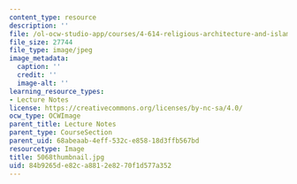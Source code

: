 ```yaml
---
content_type: resource
description: ''
file: /ol-ocw-studio-app/courses/4-614-religious-architecture-and-islamic-cultures-fall-2002/84b9265de82ca8812e8270f1d577a352_5068thumbnail.jpg
file_size: 27744
file_type: image/jpeg
image_metadata:
  caption: ''
  credit: ''
  image-alt: ''
learning_resource_types:
- Lecture Notes
license: https://creativecommons.org/licenses/by-nc-sa/4.0/
ocw_type: OCWImage
parent_title: Lecture Notes
parent_type: CourseSection
parent_uid: 68abeaab-4eff-532c-e858-18d3ffb567bd
resourcetype: Image
title: 5068thumbnail.jpg
uid: 84b9265d-e82c-a881-2e82-70f1d577a352
---
```

